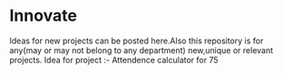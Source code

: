 # Innovate
Ideas for new projects can be posted here.Also this repository is for any(may or may not belong to any department) new,unique or relevant projects.
Idea for project :- Attendence calculator for 75
